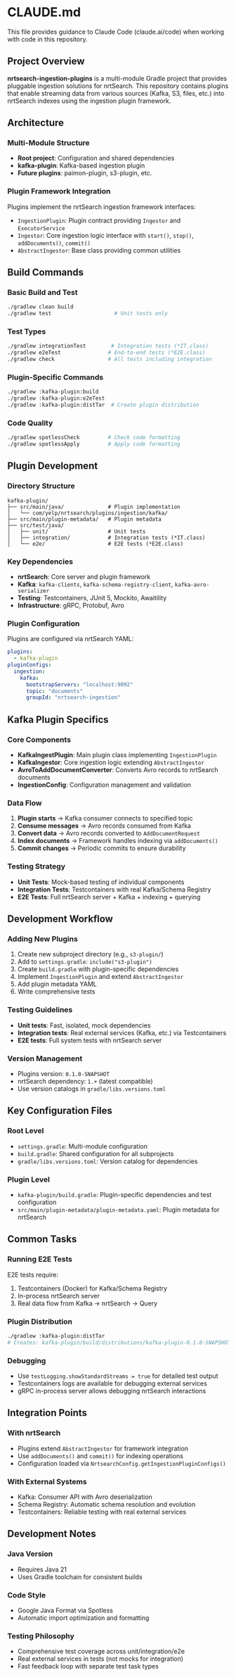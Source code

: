 # CLAUDE.md

This file provides guidance to Claude Code (claude.ai/code) when working with code in this repository.

## Project Overview

**nrtsearch-ingestion-plugins** is a multi-module Gradle project that provides pluggable ingestion solutions for nrtSearch. This repository contains plugins that enable streaming data from various sources (Kafka, S3, files, etc.) into nrtSearch indexes using the ingestion plugin framework.

## Architecture

### Multi-Module Structure
- **Root project**: Configuration and shared dependencies
- **kafka-plugin**: Kafka-based ingestion plugin
- **Future plugins**: paimon-plugin, s3-plugin, etc.

### Plugin Framework Integration
Plugins implement the nrtSearch ingestion framework interfaces:
- `IngestionPlugin`: Plugin contract providing `Ingestor` and `ExecutorService`
- `Ingestor`: Core ingestion logic interface with `start()`, `stop()`, `addDocuments()`, `commit()`
- `AbstractIngestor`: Base class providing common utilities

## Build Commands

### Basic Build and Test
```bash
./gradlew clean build
./gradlew test                    # Unit tests only
```

### Test Types
```bash
./gradlew integrationTest        # Integration tests (*IT.class)
./gradlew e2eTest               # End-to-end tests (*E2E.class)
./gradlew check                 # All tests including integration
```

### Plugin-Specific Commands
```bash
./gradlew :kafka-plugin:build
./gradlew :kafka-plugin:e2eTest
./gradlew :kafka-plugin:distTar  # Create plugin distribution
```

### Code Quality
```bash
./gradlew spotlessCheck         # Check code formatting
./gradlew spotlessApply         # Apply code formatting
```

## Plugin Development

### Directory Structure
```
kafka-plugin/
├── src/main/java/              # Plugin implementation
│   └── com/yelp/nrtsearch/plugins/ingestion/kafka/
├── src/main/plugin-metadata/   # Plugin metadata
├── src/test/java/
│   ├── unit/                   # Unit tests
│   ├── integration/            # Integration tests (*IT.class)
│   └── e2e/                    # E2E tests (*E2E.class)
```

### Key Dependencies
- **nrtSearch**: Core server and plugin framework
- **Kafka**: `kafka-clients`, `kafka-schema-registry-client`, `kafka-avro-serializer`
- **Testing**: Testcontainers, JUnit 5, Mockito, Awaitility
- **Infrastructure**: gRPC, Protobuf, Avro

### Plugin Configuration
Plugins are configured via nrtSearch YAML:
```yaml
plugins:
  - kafka-plugin
pluginConfigs:
  ingestion:
    kafka:
      bootstrapServers: "localhost:9092"
      topic: "documents"
      groupId: "nrtsearch-ingestion"
```

## Kafka Plugin Specifics

### Core Components
- **KafkaIngestPlugin**: Main plugin class implementing `IngestionPlugin`
- **KafkaIngestor**: Core ingestion logic extending `AbstractIngestor` 
- **AvroToAddDocumentConverter**: Converts Avro records to nrtSearch documents
- **IngestionConfig**: Configuration management and validation

### Data Flow
1. **Plugin starts** → Kafka consumer connects to specified topic
2. **Consume messages** → Avro records consumed from Kafka
3. **Convert data** → Avro records converted to `AddDocumentRequest`
4. **Index documents** → Framework handles indexing via `addDocuments()`
5. **Commit changes** → Periodic commits to ensure durability

### Testing Strategy
- **Unit Tests**: Mock-based testing of individual components
- **Integration Tests**: Testcontainers with real Kafka/Schema Registry
- **E2E Tests**: Full nrtSearch server + Kafka + indexing + querying

## Development Workflow

### Adding New Plugins
1. Create new subproject directory (e.g., `s3-plugin/`)
2. Add to `settings.gradle`: `include("s3-plugin")`
3. Create `build.gradle` with plugin-specific dependencies
4. Implement `IngestionPlugin` and extend `AbstractIngestor`
5. Add plugin metadata YAML
6. Write comprehensive tests

### Testing Guidelines
- **Unit tests**: Fast, isolated, mock dependencies
- **Integration tests**: Real external services (Kafka, etc.) via Testcontainers
- **E2E tests**: Full system tests with nrtSearch server

### Version Management
- Plugins version: `0.1.0-SNAPSHOT`
- nrtSearch dependency: `1.+` (latest compatible)
- Use version catalogs in `gradle/libs.versions.toml`

## Key Configuration Files

### Root Level
- `settings.gradle`: Multi-module configuration
- `build.gradle`: Shared configuration for all subprojects
- `gradle/libs.versions.toml`: Version catalog for dependencies

### Plugin Level
- `kafka-plugin/build.gradle`: Plugin-specific dependencies and test configuration
- `src/main/plugin-metadata/plugin-metadata.yaml`: Plugin metadata for nrtSearch

## Common Tasks

### Running E2E Tests
E2E tests require:
1. Testcontainers (Docker) for Kafka/Schema Registry
2. In-process nrtSearch server
3. Real data flow from Kafka → nrtSearch → Query

### Plugin Distribution
```bash
./gradlew :kafka-plugin:distTar
# Creates: kafka-plugin/build/distributions/kafka-plugin-0.1.0-SNAPSHOT.tar
```

### Debugging
- Use `testLogging.showStandardStreams = true` for detailed test output
- Testcontainers logs are available for debugging external services
- gRPC in-process server allows debugging nrtSearch interactions

## Integration Points

### With nrtSearch
- Plugins extend `AbstractIngestor` for framework integration
- Use `addDocuments()` and `commit()` for indexing operations
- Configuration loaded via `NrtsearchConfig.getIngestionPluginConfigs()`

### With External Systems
- Kafka: Consumer API with Avro deserialization
- Schema Registry: Automatic schema resolution and evolution
- Testcontainers: Reliable testing with real external services

## Development Notes

### Java Version
- Requires Java 21
- Uses Gradle toolchain for consistent builds

### Code Style
- Google Java Format via Spotless
- Automatic import optimization and formatting

### Testing Philosophy
- Comprehensive test coverage across unit/integration/e2e
- Real external services in tests (not mocks for integration)
- Fast feedback loop with separate test task types